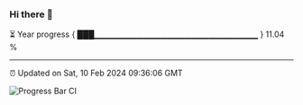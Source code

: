 ### Hi there 👋

⏳ Year progress { ███▁▁▁▁▁▁▁▁▁▁▁▁▁▁▁▁▁▁▁▁▁▁▁▁▁▁▁ } 11.04 %

---

⏰ Updated on Sat, 10 Feb 2024 09:36:06 GMT

![Progress Bar CI](https://github.com/IshwaranRudhara/GIT-ACTION/workflows/Progress%20Bar%20CI/badge.svg)
